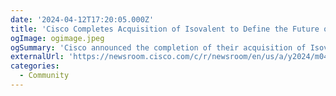 ```yaml
---
date: '2024-04-12T17:20:05.000Z'
title: 'Cisco Completes Acquisition of Isovalent to Define the Future of Multicloud Networking and Security'
ogImage: ogimage.jpeg
ogSummary: 'Cisco announced the completion of their acquisition of Isovalent, a contributor to the Cilium project'
externalUrl: 'https://newsroom.cisco.com/c/r/newsroom/en/us/a/y2024/m04/cisco-completes-acquisition-of-isovalent-to-define-the-future-of-multicloud-networking-and-security.html'
categories:
  - Community
---
```

